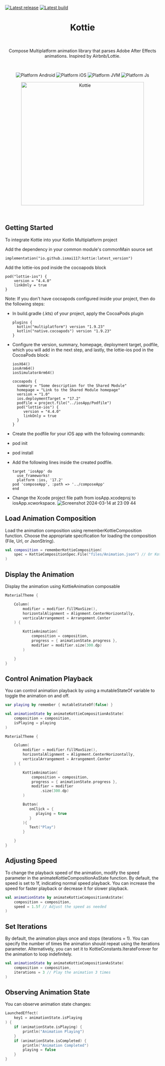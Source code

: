 [![Latest release](https://img.shields.io/github/v/release/ismai117/kottie?color=brightgreen&label=latest%20release)](https://github.com/ismai117/kottie/releases/latest)
[![Latest build](https://img.shields.io/github/v/release/ismai117/kottie?color=orange&include_prereleases&label=latest%20build)](https://github.com/ismai117/kottie/releases)
<br>
 
<h1 align="center">Kottie</h1></br>

<p align="center">
Compose Multiplatform animation library that parses Adobe After Effects animations. Inspired by Airbnb/Lottie.
</p>
</br>

<p align="center">
  <img alt="Platform Android" src="https://img.shields.io/badge/Platform-Android-brightgreen"/>
  <img alt="Platform iOS" src="https://img.shields.io/badge/Platform-iOS-lightgray"/>
  <img alt="Platform JVM" src="https://img.shields.io/badge/Platform-JVM-orange"/>
  <img alt="Platform Js" src="https://img.shields.io/badge/Platform-Js-yellow"/>

<p align="center">
  <img align="center" src="https://github.com/ismai117/kottie/assets/88812838/1f46e16b-2fff-4fff-8a33-5d954b9e0c03" alt="Kottie" width="400"/>
</p> </br>

## Getting Started

To integrate Kottie into your Kotlin Multiplatform project

Add the dependency in your common module's commonMain source set

```
implementation("io.github.ismai117:kottie:latest_version")
```

Add the lottie-ios pod inside the cocoapods block

```
pod("lottie-ios") {
    version = "4.4.0"
    linkOnly = true
}
```

Note: If you don't have cocoapods configured inside your project, then do the following steps:

- In build.gradle (.kts) of your project, apply the CocoaPods plugin
  ```
  plugins {
    kotlin("multiplatform") version "1.9.23"
    kotlin("native.cocoapods") version "1.9.23"
  }
  ```
- Configure the version, summary, homepage, deployment target, podfile, which you will add in the next step, and lastly, the lottie-ios pod in the CocoaPods block:
  ```
  iosX64()
  iosArm64()
  iosSimulatorArm64()

  cocoapods {
    summary = "Some description for the Shared Module"
    homepage = "Link to the Shared Module homepage"
    version = "1.0"
    ios.deploymentTarget = "17.2"
    podfile = project.file("../iosApp/Podfile")
    pod("lottie-ios") {
       version = "4.4.0"
       linkOnly = true
    }
  }
  
  ```
- Create the podfile for your iOS app with the following commands:
 - pod init
 - pod install

- Add the following lines inside the created podfile.

  ```
  target 'iosApp' do
    use_frameworks!
    platform :ios, '17.2'
  pod 'composeApp', :path => '../composeApp'
  end
  ```

- Change the Xcode project file path from iosApp.xcodeproj to iosApp.xcworkspace.
  ![Screenshot 2024-03-14 at 23 09 44](https://github.com/ismai117/kottie/assets/88812838/57fa0f61-e317-47de-9f62-78c16c99def4)

  

## Load Animation Composition

Load the animation composition using rememberKottieComposition function. Choose the appropriate specification for loading the composition (File, Url, or JsonString).

```Kotlin
val composition = rememberKottieComposition(
    spec = KottieCompositionSpec.File("files/Animation.json") // Or KottieCompositionSpec.Url || KottieCompositionSpec.JsonString
)
```

## Display the Animation

Display the animation using KottieAnimation composable

```Kotlin
MaterialTheme {

    Column(
        modifier = modifier.fillMaxSize(),
        horizontalAlignment = Alignment.CenterHorizontally,
        verticalArrangement = Arrangement.Center
    ) {

        KottieAnimation(
            composition = composition,
            progress = { animationState.progress },
            modifier = modifier.size(300.dp)
        )

    }
}
```

## Control Animation Playback

You can control animation playback by using a mutableStateOf variable to toggle the animation on and off.

```Kotlin
var playing by remember { mutableStateOf(false) }

val animationState by animateKottieCompositionAsState(
    composition = composition,
    isPlaying = playing
)

MaterialTheme {

    Column(
        modifier = modifier.fillMaxSize(),
        horizontalAlignment = Alignment.CenterHorizontally,
        verticalArrangement = Arrangement.Center
    ) {

        KottieAnimation(
            composition = composition,
            progress = { animationState.progress },
            modifier = modifier
                .size(300.dp)
        )

        Button(
           onClick = {
              playing = true
           }
        ){
           Text("Play")
        }

    }
}

```

## Adjusting Speed

To change the playback speed of the animation, modify the speed parameter in the animateKottieCompositionAsState function. By default, the speed is set to 1f, indicating normal speed playback. You can increase the speed for faster playback or decrease it for slower playback.

```Kotlin
val animationState by animateKottieCompositionAsState(
    composition = composition,
    speed = 1.5f // Adjust the speed as needed
)
```

## Set Iterations

By default, the animation plays once and stops (iterations = 1). You can specify the number of times the animation should repeat using the iterations parameter. Alternatively, you can set it to KottieConstants.IterateForever for the animation to loop indefinitely.

```Kotlin
val animationState by animateKottieCompositionAsState(
    composition = composition,
    iterations = 3 // Play the animation 3 times
)
```

## Observing Animation State

You can observe animation state changes:


```Kotlin
LaunchedEffect(
    key1 = animationState.isPlaying
) {
    if (animationState.isPlaying) {
        println("Animation Playing")
    }
    if (animationState.isCompleted) {
        println("Animation Completed")
        playing = false
    }
}
```


